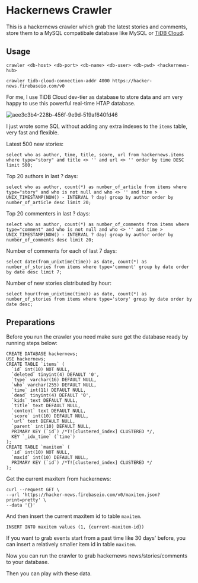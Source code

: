 # Hackernews Crawler

This is a hackernews crawler which grab the latest stories and comments, store them to a MySQL compatibale database like MySQL or [TiDB Cloud](https://tidbcloud.com/).


## Usage
```
crawler <db-host> <db-port> <db-name> <db-user> <db-pwd> <hackernews-hub>
```
```
crawler tidb-cloud-connection-addr 4000 https://hacker-news.firebaseio.com/v0
```
For me, I use TiDB Cloud dev-tier as database to store data and am very happy to use this powerful real-time HTAP database.

![aee3c3b4-228b-456f-9e9d-519af640fd46](https://user-images.githubusercontent.com/19700528/176884255-8118191e-c395-4fee-97f6-3559f70d48ec.jpeg)

I just wrote some SQL without adding any extra indexes to the `items` table, very fast and flexible.

Latest 500 new stories:
```
select who as author, time, title, score, url from hackernews.items where type="story" and title <> '' and url <> '' order by time DESC limit 500;
```

Top 20 authors in last ? days:
```
select who as author, count(*) as number_of_article from items where type="story" and who is not null and who <> '' and time > UNIX_TIMESTAMP(NOW() - INTERVAL ? day) group by author order by number_of_article desc limit 20;
```

Top 20 commenters in last ? days:
```
select who as author, count(*) as number_of_comments from items where type="comment" and who is not null and who <> '' and time > UNIX_TIMESTAMP(NOW() - INTERVAL ? day) group by author order by number_of_comments desc limit 20;
```

Number of comments for each of last 7 days:
```
select date(from_unixtime(time)) as date, count(*) as number_of_stories from items where type='comment' group by date order by date desc limit 7;
```

Number of new stories distributed by hour:
```
select hour(from_unixtime(time)) as date, count(*) as number_of_stories from items where type='story' group by date order by date desc;
```

## Preparations

Before you run the crawler you need make sure get the database ready by running steps below:

```
CREATE DATABASE hackernews;
USE hackernews;
CREATE TABLE `items` (
  `id` int(10) NOT NULL,
  `deleted` tinyint(4) DEFAULT '0',
  `type` varchar(16) DEFAULT NULL,
  `who` varchar(255) DEFAULT NULL,
  `time` int(11) DEFAULT NULL,
  `dead` tinyint(4) DEFAULT '0',
  `kids` text DEFAULT NULL,
  `title` text DEFAULT NULL,
  `content` text DEFAULT NULL,
  `score` int(10) DEFAULT NULL,
  `url` text DEFAULT NULL,
  `parent` int(10) DEFAULT NULL,
  PRIMARY KEY (`id`) /*T![clustered_index] CLUSTERED */,
  KEY `_idx_time` (`time`)
);
CREATE TABLE `maxitem` (
  `id` int(10) NOT NULL,
  `maxid` int(10) DEFAULT NULL,
  PRIMARY KEY (`id`) /*T![clustered_index] CLUSTERED */
);
```

Get the current maxitem from hackernews:
```
curl --request GET \
--url 'https://hacker-news.firebaseio.com/v0/maxitem.json?print=pretty' \
--data '{}'
```
  
And then insert the current maxitem id to table `maxitem`.
```
INSERT INTO maxitem values (1, {current-maxitem-id})
```
If you want to grab events start from a past time like 30 days' before, you can insert a relatively smaller item id in table `maxitem`.

Now you can run the crawler to grab hackernews news/stories/comments to your database.

Then you can play with these data.
